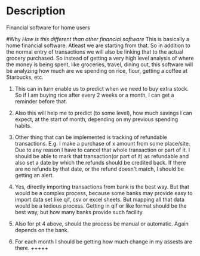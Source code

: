 # Description 
Financial software for home users

#Why
_*How is this different than other financial software*_
This is basically a home financial software. Atleast we are starting from that. So in addition to the normal entry of transactions we will also be linking that to the actual grocery purchased. So instead of getting a very high level analysis of where the money is being spent, like groceries, travel, dining out, this software will be analyzing how much are we spending on rice, flour, getting a coffee at Starbucks, etc. 
1. This can in turn enable us to predict when we need to buy extra stock. So if I am buying rice after every 2 weeks or a month, I can get a reminder before that. 

2. Also this will help me to predict (to some level), how much savings I can expect, at the start of
 month, depending on my previous spending habits. 

3. Other thing that can be implemented is tracking of refundable transactions. E.g. I make a purchase of x amount from some place/site. Due to any reason I have to cancel that whole transaction or part of it. I should be able to mark that transaction(or part of it) as refundable and also set a date by which the refunds should be credited back. If there are no refunds by that date, or the refund doesn't match, I should be getting an alert. 

4. Yes, directly importing transactions from bank is the best way. But that would be a complex process, because some banks may provide easy to import data set like qif, csv or excel sheets. But mapping all that data would be a tedious process. Getting in qif or like format should be the best way, but how many banks provide such facility. 

5. Also for pt 4 above, should the process be manual or automatic. Again depends on the bank. 

6. For each month I should be getting how much change in my assests are there.
_+_+_+_+_+_
